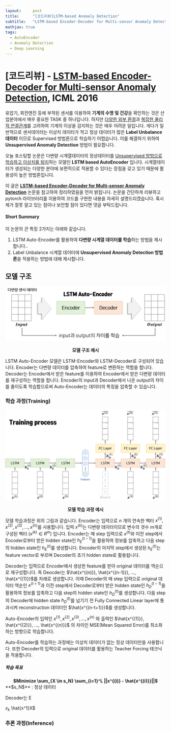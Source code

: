 ```yaml
---
layout:     post
title:      "[코드리뷰]LSTM-based Anomaly Detection"
subtitle:   "LSTM-based Encoder-Decoder for Multi-sensor Anomaly Detection"
mathjax: true
tags:
  - AutoEncoder
  - Anomaly Detection
  - Deep Learning
---
```


# [코드리뷰] - [LSTM-based Encoder-Decoder for Multi-sensor Anomaly Detection](https://arxiv.org/abs/1607.00148), ICML 2016

유압기, 회전엔진 등에 부착된 센서를 이용하여 **기계의 수명 및 건강**을 확인하는 것은 산업분야에서 매우 중요한 TASK 중 하나입니다.
하지만 <u>다양한 외부 환경</u>과 <u>복잡한 물리적 연결관계</u>를 고려하여 기계의 이상을 감지하는 것은 매우 어려운 일입니다.
게다가 일반적으로 센서데이터는 이상치 데이터가 적고 정상 데이터가 많은 **Label Unbalance 데이터** 이므로 Supervised 방법론으로 학습하기 어렵습니다.
이를 해결하기 위하여 **Unsupervised Anomaly Detection** 방법이 필요합니다.

오늘 포스팅할 논문은 다변량 시계열데이터의 정상데이터를 <u>Unsupervised 방법으로 학습하고 이상치를 탐지</u>하는 모델인 **LSTM based AutoEncoder** 입니다.
시계열데이터가 생성되는 다양한 분야에 보편적으로 적용할 수 있다는 장점을 갖고 있기 때문에 활용성이 높은 방법론입니다.

이 글은 **[LSTM-based Encoder-Decoder for Multi-sensor Anomaly Detection](https://arxiv.org/abs/1607.00148)** 논문을 참고하여 정리하였음을 먼저 밝힙니다.
논문을 간단하게 리뷰하고 pytorch 라이브러리를 이용하여 코드를 구현한 내용을 자세히 설명드리겠습니다.
혹시 제가 잘못 알고 있는 점이나 보안할 점이 있다면 댓글 부탁드립니다.

#### Short Summary
이 논문의 큰 특징 2가지는 아래와 같습니다.

1. LSTM Auto-Encoder를 활용하여 **다변량 시계열 데이터를 학습**하는 방법을 제시합니다..
2. Label Unbalance 시계열 데이터에 **Unsupervised Anomaly Detection 방법론**을 적용하는 방법에 대해 제시합니다.

## 모델 구조
![](/img/in-post/2020/2020-11-14/autoencoder_example.png)
<center><b>모델 구조 예시</b></center>

LSTM Auto-Encoder 모델은 LSTM-Encoder와 LSTM-Decoder로 구성되어 있습니다.
Encoder는 다변량 데이터를 압축하여 feature로 변환하는 역할을 합니다.
Decoder는 Encoder에서 받은 feature를 이용하여 Encoder에서 받은 다변량 데이터를 재구성하는 역할을 합니다.
Encoder의 input과 Decoder에서 나온 output의 차이를 줄이도록 학습함으로써 Auto-Encoder는 데이터의 특징을 압축할 수 있습니다. 

### 학습 과정(Training)
![](/img/in-post/2020/2020-11-14/training_process.png)
<center><b>모델 학습 과정 예시</b></center>

모델 학습과정은 위의 그림과 같습니다.
Encoder는 입력으로 $n$ 개의 연속한 벡터 $x^{(1)}, x^{(2)}, x^{(3)}, ..., x^{(n)}$를 사용합니다.
입력 $x^{(k)}$는 다변량 데이터이므로 변수의 갯수 $m$개로 구성된 벡터 ($x^{(k)} \in R^m$) 입니다.
Encoder는 매 step 입력으로 $x^{(t)}$와 이전 step에서 Encoder로부터 받은 hidden state인 $h_E^{(t-1)}$을 활용하여 정보를 압축하고 다음 step의 hidden state인 $h_E^{(t)}$를 생성합니다.
Encoder의 마지막 step에서 생성된 $h_E^{(t)}$는 feature vector로 부르며 Decoder의 초기 hidden state로 활용됩니다.

Decoder는 입력으로 Encoder에서 생상한 feature를 받아 original 데이터를 역순으로 재구성합니다.
즉 Deocder는 $\hat{x^{(n)}}, \hat{x^{(n-1)}}, ..., \hat{x^{(1)}}$를 차례로 생성합니다.
이때 Decoder의 매 step 입력으로 original 데이터 역순인 $x^{(t+1)}$과 이전 step에서 Decoder로부터 받은 hidden state인 $h_D^{(t-1)}$을 활용하여 정보를 압축하고 다음 step의 hidden state인 $h_D^{(t)}$를 생성합니다.
다음 step의 Decoder에 hidden state $h_D^{(t)}$를 넘기기 전 Fully Connected Linear layer에 통과시켜 reconstruction 데이터인 $\hat{x^{(n-t+1)}}$를 생성합니다.

Auto-Encoder의 입력인 $x^{(1)}, x^{(2)}, x^{(3)}, ..., x^{(n)}$ 와 출력인 $\hat{x^{(1)}}, \hat{x^{(2)}}, ..., \hat{x^{(n)}}$ 의 차이인 MSE(Mean Squared Error)를 최소화하는 방향으로 학습합니다.

Auto-Encoder를 학습하는 과정에는 이상치 데이터가 없는 정상 데이터만을 사용합니다.
또한 Decoder의 입력으로 original 데이터를 활용하는 Teacher Forcing 테크닉을 적용합니다.

##### 학습 목표
<center><b>$Minimize \sum_{X \in s_N} \sum_{i=1}^L ||x^{(i)} - \hat{x^{(i)}}||$</b></center>
**$s_N$** : 정상 데이터


 
Decoder는 E

$x_k$     \hat{x^1}X$


### 추론 과정(Inference)
